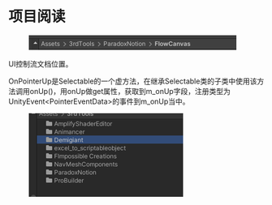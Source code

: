 # 项目阅读

<figure><img src=".gitbook/assets/image.png" alt=""><figcaption></figcaption></figure>

UI控制流文档位置。



OnPointerUp是Selectable的一个虚方法，在继承Selectable类的子类中使用该方法调用onUp()，用onUp做get属性，获取到m\_onUp字段，注册类型为UnityEvent\<PointerEventData>的事件到m\_onUp当中。



<figure><img src=".gitbook/assets/image (1).png" alt=""><figcaption></figcaption></figure>

